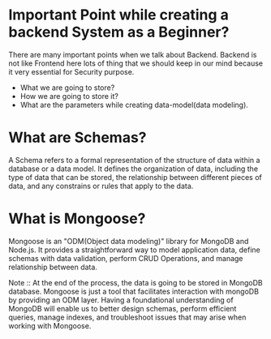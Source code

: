 # Important Point while creating a backend System as a Beginner?

There are many important points when we talk about Backend. Backend is not like Frontend here lots of thing that we should keep in our mind because it very essential for Security purpose.

- What we are going to store?
- How we are going to store it?
- What are the parameters while creating data-model(data modeling).

# What are Schemas?

A Schema refers to a formal representation of the structure of data within a database or a data model. It defines the organization of data, including the type of data that can be stored, the relationship between different pieces of data, and any constrains or rules that apply to the data.

# What is Mongoose?

Mongoose is an "ODM(Object data modeling)" library for MongoDB and Node.js. It provides a straightforward way to model application data, define schemas with data validation, perform CRUD Operations, and manage relationship between data.

Note :: At the end of the process, the data is going to be stored in MongoDB database. Mongoose is just a tool that facilitates interaction with mongoDB by providing an ODM layer. Having a foundational understanding of MongoDB will enable us to better design schemas, perform efficient queries, manage indexes, and troubleshoot issues that may arise when working with Mongoose.
